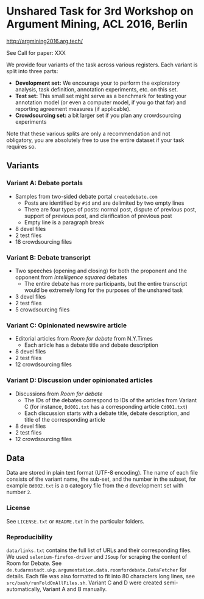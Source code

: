 # Unshared Task for 3rd Workshop on Argument Mining, ACL 2016, Berlin

http://argmining2016.arg.tech/

See Call for paper: XXX

We provide four variants of the task across various registers. Each variant is split into three parts:

- **Development set:** We encourage your to perform the exploratory analysis, task definition, annotation experiments, etc. on this set.
- **Test set:** This small set might serve as a benchmark for testing your annotation model (or even a computer model, if you go that far) and reporting agreement measures (if applicable).
- **Crowdsourcing set:** a bit larger set if you plan any crowdsourcing experiments

Note that these various splits are only a recommendation and not obligatory, you are absolutely free to use the entire dataset if your task requires so.

## Variants

### Variant A: Debate portals
  - Samples from two-sided debate portal ``createdebate.com``
    - Posts are identified by ``#id`` and are delimited by two empty lines
    - There are four types of posts: normal post, dispute of previous post, support of previous post, and clarification of previous post
    - Empty line is a paragraph break
  - 8 devel files
  - 2 test files
  - 18 crowdsourcing files

### Variant B: Debate transcript
  - Two speeches (opening and closing) for both the proponent and the opponent from _Intelligence squared_ debates 
    - The entire debate has more participants, but the entire transcript would be extremely long for the purposes of the unshared task
  - 3 devel files
  - 2 test files
  - 5 crowdsourcing files

### Variant C: Opinionated newswire article
  - Editorial articles from _Room for debate_ from N.Y.Times
    - Each article has a debate title and debate description
  - 8 devel files
  - 2 test files
  - 12 crowdsourcing files

### Variant D: Discussion under opinionated articles
  - Discussions from _Room for debate_
    - The IDs of the debates correspond to IDs of the articles from Variant C (for instance, ``Dd001.txt`` has a corresponding article ``Cd001.txt``)
    - Each discussion starts with a debate title, debate description, and title of the corresponding article
  - 8 devel files
  - 2 test files
  - 12 crowdsourcing files
  
## Data

Data are stored in plain text format (UTF-8 encoding). The name of each file consists of the variant name, the sub-set, and the number in the subset, for example
``Bd002.txt`` is a ``B`` category file from the ``d`` development set with number ``2``. 

### License

See ``LICENSE.txt`` or ``README.txt`` in the particular folders.

### Reproducibility

``data/links.txt`` contains the full list of URLs and their corresponding files. We used ``selenium-firefox-driver`` and ``JSoup``
for scraping the content of Room for Debate. See ``de.tudarmstadt.ukp.argumentation.data.roomfordebate.DataFetcher`` for details.
Each file was also formatted to fit into 80 characters long lines, see ``src/bash/runFoldOnAllFiles.sh``.
Variant C and D were created semi-automatically, Variant A and B manually.